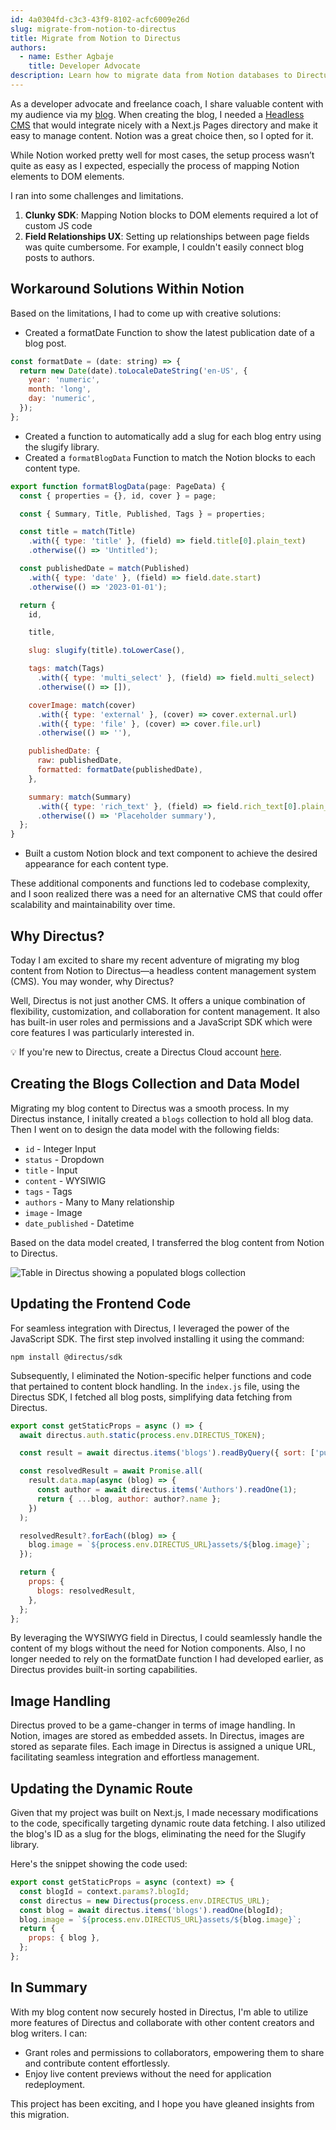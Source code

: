 ```yaml
---
id: 4a0304fd-c3c3-43f9-8102-acfc6009e26d
slug: migrate-from-notion-to-directus
title: Migrate from Notion to Directus
authors:
  - name: Esther Agbaje
    title: Developer Advocate
description: Learn how to migrate data from Notion databases to Directus.
---
```

As a developer advocate and freelance coach, I share valuable content with my audience via my [blog](https://thefreelancehq.com/blog). When creating the blog, I needed a [Headless CMS](https://directus.io/solutions/headless-cms) that would integrate nicely with a Next.js Pages directory and make it easy to manage content. Notion was a great choice then, so I opted for it.

While Notion worked pretty well for most cases, the setup process wasn’t quite as easy as I expected, especially the process of mapping Notion elements to DOM elements.

I ran into some challenges and limitations.

1. **Clunky SDK**: Mapping Notion blocks to DOM elements required a lot of custom JS code
2. **Field Relationships UX**: Setting up relationships between page fields was quite cumbersome. For example, I couldn't easily connect blog posts to authors.

## Workaround Solutions Within Notion

Based on the limitations, I had to come up with creative solutions:

- Created a formatDate Function to show the latest publication date of a blog post.

```js
const formatDate = (date: string) => {
  return new Date(date).toLocaleDateString('en-US', {
    year: 'numeric',
    month: 'long',
    day: 'numeric',
  });
};
```

- Created a function to automatically add a slug for each blog entry using the slugify library.
- Created a `formatBlogData` Function to match the Notion blocks to each content type.

```js
export function formatBlogData(page: PageData) {
  const { properties = {}, id, cover } = page;

  const { Summary, Title, Published, Tags } = properties;

  const title = match(Title)
    .with({ type: 'title' }, (field) => field.title[0].plain_text)
    .otherwise(() => 'Untitled');

  const publishedDate = match(Published)
    .with({ type: 'date' }, (field) => field.date.start)
    .otherwise(() => '2023-01-01');

  return {
    id,

    title,

    slug: slugify(title).toLowerCase(),

    tags: match(Tags)
      .with({ type: 'multi_select' }, (field) => field.multi_select)
      .otherwise(() => []),

    coverImage: match(cover)
      .with({ type: 'external' }, (cover) => cover.external.url)
      .with({ type: 'file' }, (cover) => cover.file.url)
      .otherwise(() => ''),

    publishedDate: {
      raw: publishedDate,
      formatted: formatDate(publishedDate),
    },

    summary: match(Summary)
      .with({ type: 'rich_text' }, (field) => field.rich_text[0].plain_text)
      .otherwise(() => 'Placeholder summary'),
  };
}
```

- Built a custom Notion block and text component to achieve the desired appearance for each content type.

These additional components and functions led to codebase complexity, and I soon realized there was a need for an alternative CMS that could offer scalability and maintainability over time.

## Why Directus?

Today I am excited to share my recent adventure of migrating my blog content from Notion to Directus—a headless content management system (CMS). You may wonder, why Directus?

Well, Directus is not just another CMS. It offers a unique combination of flexibility, customization, and collaboration for content management. It also has built-in user roles and permissions and a JavaScript SDK which were core features I was particularly interested in.

💡 If you're new to Directus, create a Directus Cloud account [here](https://directus.cloud/register).

## Creating the Blogs Collection and Data Model

Migrating my blog content to Directus was a smooth process. In my Directus instance, I initally created a `blogs` collection to hold all blog data. Then I went on to design the data model with the following fields:

- `id` - Integer Input
- `status` - Dropdown
- `title` - Input
- `content` - WYSIWIG
- `tags` - Tags
- `authors` - Many to Many relationship
- `image` - Image
- `date_published` - Datetime

Based on the data model created, I transferred the blog content from Notion to Directus.

![Table in Directus showing a populated blogs collection](https://product-team.directus.app/assets/0827de4e-f894-4053-8d52-ed361cd3950b.webp)

## Updating the Frontend Code

For seamless integration with Directus, I leveraged the power of the JavaScript SDK.
The first step involved installing it using the command:

```
npm install @directus/sdk
```

Subsequently, I eliminated the Notion-specific helper functions and code that pertained to content block handling. In the `index.js` file, using the Directus SDK, I fetched all blog posts, simplifying data fetching from Directus.

```js
export const getStaticProps = async () => {
  await directus.auth.static(process.env.DIRECTUS_TOKEN);

  const result = await directus.items('blogs').readByQuery({ sort: ['published_date'] });

  const resolvedResult = await Promise.all(
    result.data.map(async (blog) => {
      const author = await directus.items('Authors').readOne(1);
      return { ...blog, author: author?.name };
    })
  );

  resolvedResult?.forEach((blog) => {
    blog.image = `${process.env.DIRECTUS_URL}assets/${blog.image}`;
  });

  return {
    props: {
      blogs: resolvedResult,
    },
  };
};
```

By leveraging the WYSIWYG field in Directus, I could seamlessly handle the content of my blogs without the need for Notion components. Also, I no longer needed to rely on the formatDate function I had developed earlier, as Directus provides built-in sorting capabilities.

## Image Handling

Directus proved to be a game-changer in terms of image handling. In Notion, images are stored as embedded assets. In Directus, images are stored as separate files. Each image in Directus is assigned a unique URL, facilitating seamless integration and effortless management.

## Updating the Dynamic Route

Given that my project was built on Next.js, I made necessary modifications to the code, specifically targeting dynamic route data fetching. I also utilized the blog's ID as a slug for the blogs, eliminating the need for the Slugify library.

Here's the snippet showing the code used:

```js
export const getStaticProps = async (context) => {
  const blogId = context.params?.blogId;
  const directus = new Directus(process.env.DIRECTUS_URL);
  const blog = await directus.items('blogs').readOne(blogId);
  blog.image = `${process.env.DIRECTUS_URL}assets/${blog.image}`;
  return {
    props: { blog },
  };
};
```

## In Summary

With my blog content now securely hosted in Directus, I'm able to utilize more features of Directus and collaborate with other content creators and blog writers. I can:

- Grant roles and permissions to collaborators, empowering them to share and contribute content effortlessly.
- Enjoy live content previews without the need for application redeployment.

This project has been exciting, and I hope you have gleaned insights from this migration.
